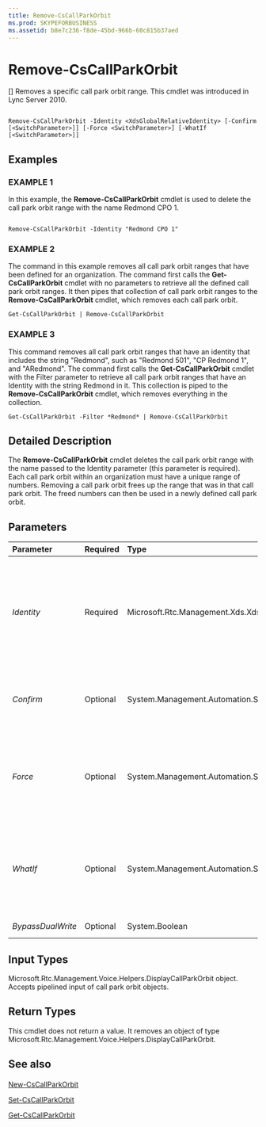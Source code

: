 ```yaml
---
title: Remove-CsCallParkOrbit
ms.prod: SKYPEFORBUSINESS
ms.assetid: b8e7c236-f8de-45bd-966b-60c815b37aed
---
```



# Remove-CsCallParkOrbit
[]
Removes a specific call park orbit range. This cmdlet was introduced in Lync Server 2010.
  
    
    


```

Remove-CsCallParkOrbit -Identity <XdsGlobalRelativeIdentity> [-Confirm [<SwitchParameter>]] [-Force <SwitchParameter>] [-WhatIf [<SwitchParameter>]]

```


## Examples


  
    
    

### EXAMPLE 1

In this example, the **Remove-CsCallParkOrbit** cmdlet is used to delete the call park orbit range with the name Redmond CPO 1.
  
    
    

```

Remove-CsCallParkOrbit -Identity "Redmond CPO 1"
```


### EXAMPLE 2

The command in this example removes all call park orbit ranges that have been defined for an organization. The command first calls the **Get-CsCallParkOrbit** cmdlet with no parameters to retrieve all the defined call park orbit ranges. It then pipes that collection of call park orbit ranges to the **Remove-CsCallParkOrbit** cmdlet, which removes each call park orbit.
  
    
    

```
Get-CsCallParkOrbit | Remove-CsCallParkOrbit
```


### EXAMPLE 3

This command removes all call park orbit ranges that have an identity that includes the string "Redmond", such as "Redmond 501", "CP Redmond 1", and "ARedmond". The command first calls the **Get-CsCallParkOrbit** cmdlet with the Filter parameter to retrieve all call park orbit ranges that have an Identity with the string Redmond in it. This collection is piped to the **Remove-CsCallParkOrbit** cmdlet, which removes everything in the collection.
  
    
    

```
Get-CsCallParkOrbit -Filter *Redmond* | Remove-CsCallParkOrbit
```


## Detailed Description

The **Remove-CsCallParkOrbit** cmdlet deletes the call park orbit range with the name passed to the Identity parameter (this parameter is required). Each call park orbit within an organization must have a unique range of numbers. Removing a call park orbit frees up the range that was in that call park orbit. The freed numbers can then be used in a newly defined call park orbit.
  
    
    

## Parameters



|**Parameter**|**Required**|**Type**|**Description**|
|:-----|:-----|:-----|:-----|
| _Identity_ <br/> |Required  <br/> |Microsoft.Rtc.Management.Xds.XdsGlobalRelativeIdentity  <br/> |The name of the call park orbit range. This name was assigned by the administrator when the call park orbit range was defined.  <br/> |
| _Confirm_ <br/> |Optional  <br/> |System.Management.Automation.SwitchParameter  <br/> |Prompts you for confirmation before executing the command.  <br/> |
| _Force_ <br/> |Optional  <br/> |System.Management.Automation.SwitchParameter  <br/> |Suppresses any confirmation prompts that would otherwise be displayed before making changes.  <br/> |
| _WhatIf_ <br/> |Optional  <br/> |System.Management.Automation.SwitchParameter  <br/> |Describes what would happen if you executed the command without actually executing the command.  <br/> |
| _BypassDualWrite_ <br/> |Optional  <br/> |System.Boolean  <br/> |PARAMVALUE: $true | $false  <br/> |
   

## Input Types

Microsoft.Rtc.Management.Voice.Helpers.DisplayCallParkOrbit object. Accepts pipelined input of call park orbit objects.
  
    
    

## Return Types

This cmdlet does not return a value. It removes an object of type Microsoft.Rtc.Management.Voice.Helpers.DisplayCallParkOrbit.
  
    
    

## See also


#### 


  
    
    
 [New-CsCallParkOrbit](new-cscallparkorbit.md)
  
    
    
 [Set-CsCallParkOrbit](set-cscallparkorbit.md)
  
    
    
 [Get-CsCallParkOrbit](get-cscallparkorbit.md)
